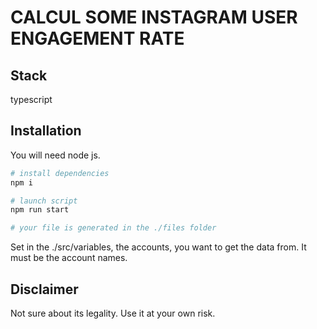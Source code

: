 # CALCUL SOME INSTAGRAM USER ENGAGEMENT RATE

## Stack

typescript

## Installation

You will need node js.

```bash
# install dependencies
npm i

# launch script
npm run start

# your file is generated in the ./files folder
```

Set in the ./src/variables, the accounts, you want to get the data from. It must be the account names.

## Disclaimer

Not sure about its legality. Use it at your own risk.
